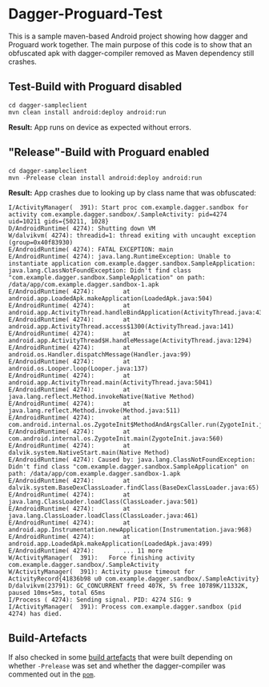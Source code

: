 Dagger-Proguard-Test
==============

This is a sample maven-based Android project showing how dagger and Proguard work together. The main purpose of this code is to show that an obfuscated apk with dagger-compiler removed as Maven dependency still crashes.

## Test-Build with Proguard disabled
```
cd dagger-sampleclient
mvn clean install android:deploy android:run
```

**Result:**
App runs on device as expected without errors.

## "Release"-Build with Proguard enabled
```
cd dagger-sampleclient
mvn -Prelease clean install android:deploy android:run
```

**Result:**
App crashes due to looking up by class name that was obfuscated:
```
I/ActivityManager(  391): Start proc com.example.dagger.sandbox for activity com.example.dagger.sandbox/.SampleActivity: pid=4274 uid=10211 gids={50211, 1028}
D/AndroidRuntime( 4274): Shutting down VM
W/dalvikvm( 4274): threadid=1: thread exiting with uncaught exception (group=0x40f83930)
E/AndroidRuntime( 4274): FATAL EXCEPTION: main
E/AndroidRuntime( 4274): java.lang.RuntimeException: Unable to instantiate application com.example.dagger.sandbox.SampleApplication: java.lang.ClassNotFoundException: Didn't find class "com.example.dagger.sandbox.SampleApplication" on path: /data/app/com.example.dagger.sandbox-1.apk
E/AndroidRuntime( 4274):        at android.app.LoadedApk.makeApplication(LoadedApk.java:504)
E/AndroidRuntime( 4274):        at android.app.ActivityThread.handleBindApplication(ActivityThread.java:4364)
E/AndroidRuntime( 4274):        at android.app.ActivityThread.access$1300(ActivityThread.java:141)
E/AndroidRuntime( 4274):        at android.app.ActivityThread$H.handleMessage(ActivityThread.java:1294)
E/AndroidRuntime( 4274):        at android.os.Handler.dispatchMessage(Handler.java:99)
E/AndroidRuntime( 4274):        at android.os.Looper.loop(Looper.java:137)
E/AndroidRuntime( 4274):        at android.app.ActivityThread.main(ActivityThread.java:5041)
E/AndroidRuntime( 4274):        at java.lang.reflect.Method.invokeNative(Native Method)
E/AndroidRuntime( 4274):        at java.lang.reflect.Method.invoke(Method.java:511)
E/AndroidRuntime( 4274):        at com.android.internal.os.ZygoteInit$MethodAndArgsCaller.run(ZygoteInit.java:793)
E/AndroidRuntime( 4274):        at com.android.internal.os.ZygoteInit.main(ZygoteInit.java:560)
E/AndroidRuntime( 4274):        at dalvik.system.NativeStart.main(Native Method)
E/AndroidRuntime( 4274): Caused by: java.lang.ClassNotFoundException: Didn't find class "com.example.dagger.sandbox.SampleApplication" on path: /data/app/com.example.dagger.sandbox-1.apk
E/AndroidRuntime( 4274):        at dalvik.system.BaseDexClassLoader.findClass(BaseDexClassLoader.java:65)
E/AndroidRuntime( 4274):        at java.lang.ClassLoader.loadClass(ClassLoader.java:501)
E/AndroidRuntime( 4274):        at java.lang.ClassLoader.loadClass(ClassLoader.java:461)
E/AndroidRuntime( 4274):        at android.app.Instrumentation.newApplication(Instrumentation.java:968)
E/AndroidRuntime( 4274):        at android.app.LoadedApk.makeApplication(LoadedApk.java:499)
E/AndroidRuntime( 4274):        ... 11 more
W/ActivityManager(  391):   Force finishing activity com.example.dagger.sandbox/.SampleActivity
W/ActivityManager(  391): Activity pause timeout for ActivityRecord{41836b98 u0 com.example.dagger.sandbox/.SampleActivity}
D/dalvikvm(23791): GC_CONCURRENT freed 407K, 5% free 10789K/11332K, paused 10ms+5ms, total 65ms
I/Process ( 4274): Sending signal. PID: 4274 SIG: 9
I/ActivityManager(  391): Process com.example.dagger.sandbox (pid 4274) has died.
```

## Build-Artefacts
If also checked in some [build artefacts](https://github.com/voidmachine/dagger-proguard-test/tree/master/build-artefacts) that were built depending on whether ```-Prelease``` was set and whether the dagger-compiler was commented out in the [```pom```](https://github.com/voidmachine/dagger-proguard-test/blob/master/dagger-sampleclient/pom.xml).



